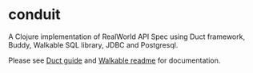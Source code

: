 # conduit

A Clojure implementation of RealWorld API Spec using Duct framework, Buddy, Walkable SQL library, JDBC and Postgresql.

Please see [Duct guide](https://github.com/duct-framework/docs/blob/master/GUIDE.rst)
and [Walkable readme](https://github.com/walkable-server/walkable) for documentation.

